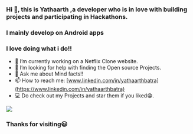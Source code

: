 ### Hi 👋, this is Yathaarth ,a developer who is in love with building projects and participating in Hackathons.
### I mainly develop on Android apps 
### I love doing what i do!!





- 🔭 I’m currently working on a Netflix Clone website.
- 🤔 I’m looking for help with finding the Open source Projects.
- 💬 Ask me about Mind facts!!
- 📫 How to reach me: [www.linkedin.com/in/yathaarthbatra](https://www.linkedin.com/in/yathaarthbatra)
- 💻 Do check out my Projects and star them if you liked😁.


<img align="center" src="https://github-readme-stats.vercel.app/api/<top-langs>/?username=<USERNAME>&theme=<THEME_NAME>" />

### Thanks for visiting😃


